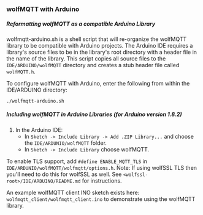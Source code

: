 ### wolfMQTT with Arduino

##### Reformatting wolfMQTT as a compatible Arduino Library
wolfmqtt-arduino.sh is a shell script that will re-organize the wolfMQTT
library to be compatible with Arduino projects. The Arduino IDE requires a
library's source files to be in the library's root directory with a header file
in the name of the library. This script copies all source files to the
`IDE/ARDUINO/wolfMQTT` directory and creates a stub header file called
`wolfMQTT.h`.

To configure wolfMQTT with Arduino, enter the following from within the
IDE/ARDUINO directory:

    ./wolfmqtt-arduino.sh

##### Including wolfMQTT in Arduino Libraries (for Arduino version 1.8.2)

1. In the Arduino IDE:
    - In `Sketch -> Include Library -> Add .ZIP Library...` and choose the
        `IDE/ARDUNIO/wolfMQTT` folder.
    - In `Sketch -> Include Library` choose wolfMQTT.

To enable TLS support, add `#define ENABLE_MQTT_TLS` in
    `IDE/ARDUNIO/wolfMQTT/wolfmqtt/options.h`.
Note: If using wolfSSL TLS then you'll need to do this for wolfSSL as well.
See `<wolfssl-root>/IDE/ARDUINO/README.md` for instructions.


An example wolfMQTT client INO sketch exists here:
`wolfmqtt_client/wolfmqtt_client.ino` to demonstrate using the wolfMQTT library.
